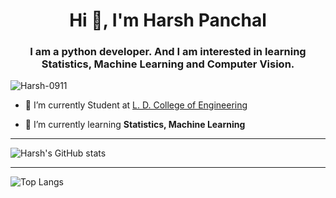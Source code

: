 <h1 align="center">Hi 👋, I'm Harsh Panchal</h1>
<h3 align="center">I am a python developer. And I am interested in learning Statistics, Machine Learning and Computer Vision.</h3>

<p align="left"> <img src="https://komarev.com/ghpvc/?username=Harsh-0911" alt="Harsh-0911" /> </p>

- 🔭 I’m currently Student at [L. D. College of Engineering](https://ldce.ac.in)

- 🌱 I’m currently learning **Statistics, Machine Learning**

---

![Harsh's GitHub stats](https://github-readme-stats.vercel.app/api?username=Harsh-0911&show_icons=true&count_private=true)

---

![Top Langs](https://github-readme-stats.vercel.app/api/top-langs/?username=Harsh-0911&langs_count=8)
